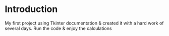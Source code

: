 # Introduction
My first project using Tkinter documentation & created it with a hard work of several days.
Run the code & enjoy the calculations
